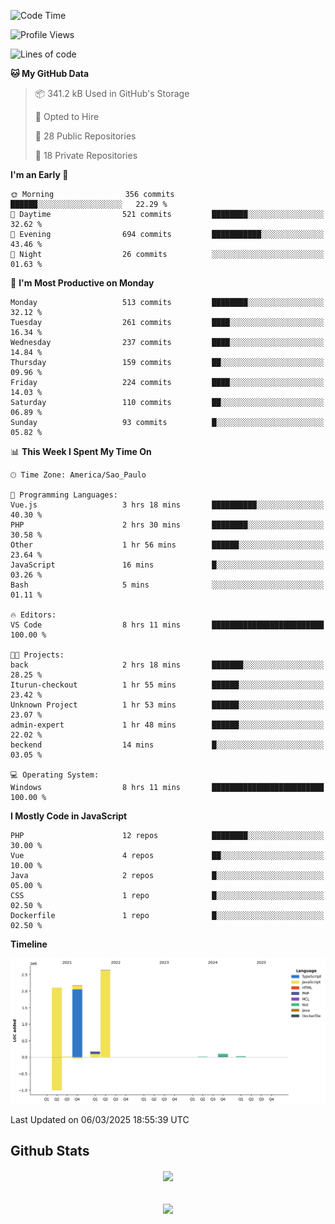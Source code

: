  
<!--START_SECTION:waka-->
![Code Time](http://img.shields.io/badge/Code%20Time-1%2C828%20hrs%2046%20mins-blue)

![Profile Views](http://img.shields.io/badge/Profile%20Views-4-blue)

![Lines of code](https://img.shields.io/badge/From%20Hello%20World%20I%27ve%20Written-7.2%20million%20lines%20of%20code-blue)

**🐱 My GitHub Data** 

> 📦 341.2 kB Used in GitHub's Storage 
 > 
> 💼 Opted to Hire
 > 
> 📜 28 Public Repositories 
 > 
> 🔑 18 Private Repositories 
 > 
**I'm an Early 🐤** 

```text
🌞 Morning                356 commits         ██████░░░░░░░░░░░░░░░░░░░   22.29 % 
🌆 Daytime                521 commits         ████████░░░░░░░░░░░░░░░░░   32.62 % 
🌃 Evening                694 commits         ███████████░░░░░░░░░░░░░░   43.46 % 
🌙 Night                  26 commits          ░░░░░░░░░░░░░░░░░░░░░░░░░   01.63 % 
```
📅 **I'm Most Productive on Monday** 

```text
Monday                   513 commits         ████████░░░░░░░░░░░░░░░░░   32.12 % 
Tuesday                  261 commits         ████░░░░░░░░░░░░░░░░░░░░░   16.34 % 
Wednesday                237 commits         ████░░░░░░░░░░░░░░░░░░░░░   14.84 % 
Thursday                 159 commits         ██░░░░░░░░░░░░░░░░░░░░░░░   09.96 % 
Friday                   224 commits         ████░░░░░░░░░░░░░░░░░░░░░   14.03 % 
Saturday                 110 commits         ██░░░░░░░░░░░░░░░░░░░░░░░   06.89 % 
Sunday                   93 commits          █░░░░░░░░░░░░░░░░░░░░░░░░   05.82 % 
```


📊 **This Week I Spent My Time On** 

```text
🕑︎ Time Zone: America/Sao_Paulo

💬 Programming Languages: 
Vue.js                   3 hrs 18 mins       ██████████░░░░░░░░░░░░░░░   40.30 % 
PHP                      2 hrs 30 mins       ████████░░░░░░░░░░░░░░░░░   30.58 % 
Other                    1 hr 56 mins        ██████░░░░░░░░░░░░░░░░░░░   23.64 % 
JavaScript               16 mins             █░░░░░░░░░░░░░░░░░░░░░░░░   03.26 % 
Bash                     5 mins              ░░░░░░░░░░░░░░░░░░░░░░░░░   01.11 % 

🔥 Editors: 
VS Code                  8 hrs 11 mins       █████████████████████████   100.00 % 

🐱‍💻 Projects: 
back                     2 hrs 18 mins       ███████░░░░░░░░░░░░░░░░░░   28.25 % 
Iturun-checkout          1 hr 55 mins        ██████░░░░░░░░░░░░░░░░░░░   23.42 % 
Unknown Project          1 hr 53 mins        ██████░░░░░░░░░░░░░░░░░░░   23.07 % 
admin-expert             1 hr 48 mins        ██████░░░░░░░░░░░░░░░░░░░   22.02 % 
beckend                  14 mins             █░░░░░░░░░░░░░░░░░░░░░░░░   03.05 % 

💻 Operating System: 
Windows                  8 hrs 11 mins       █████████████████████████   100.00 % 
```

**I Mostly Code in JavaScript** 

```text
PHP                      12 repos            ████████░░░░░░░░░░░░░░░░░   30.00 % 
Vue                      4 repos             ██░░░░░░░░░░░░░░░░░░░░░░░   10.00 % 
Java                     2 repos             █░░░░░░░░░░░░░░░░░░░░░░░░   05.00 % 
CSS                      1 repo              █░░░░░░░░░░░░░░░░░░░░░░░░   02.50 % 
Dockerfile               1 repo              █░░░░░░░░░░░░░░░░░░░░░░░░   02.50 % 
```



**Timeline**

![Lines of Code chart](https://raw.githubusercontent.com/MaueDev/MaueDev/main/assets/bar_graph.png)


 Last Updated on 06/03/2025 18:55:39 UTC
<!--END_SECTION:waka-->

## Github Stats  
<div align="center"><img src="https://github-readme-stats.vercel.app/api/top-langs/?username=MaueDev&hide_border=true&layout=compact" align="center" /></div>  

<br/>  

<br/>  

<div align="center">
<img src="https://komarev.com/ghpvc/?username=MaueDev&&style=flat-square" align="center" />
</div>  
  
